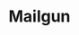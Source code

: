 ---
blog: https://mailgun.com/blog
facebook: https://facebook.com/mailgun
git: https://github.com/mailgun/validator-demo
logohandle: mailgun
sort: mailgun
title: Mailgun
twitter: https://x.com/Mail_Gun
website: https://www.mailgun.com/
---